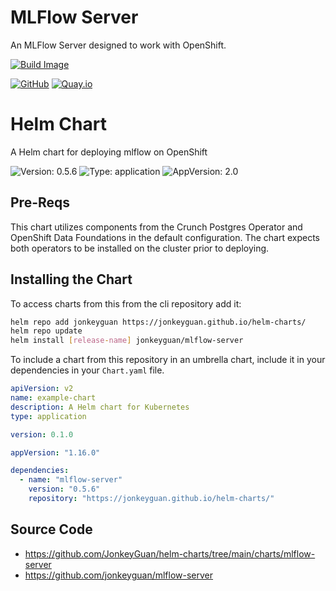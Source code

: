 # MLFlow Server

An MLFlow Server designed to work with OpenShift.

[![Build Image](https://github.com/jonkeyguan/mlflow-server/actions/workflows/build-image.yml/badge.svg)](https://github.com/jonkeyguan/mlflow-server/actions/workflows/build-image.yml)

[![GitHub](https://img.shields.io/badge/GitHub-repo-blue.svg)](https://github.com/strangiato/mlflow-server) [![Quay.io](https://img.shields.io/badge/Quay.io-image-blue.svg)](https://quay.io/repository/troyer/mlflow-server)

# Helm Chart

A Helm chart for deploying mlflow on OpenShift

![Version: 0.5.6](https://img.shields.io/badge/Version-0.5.6-informational?style=flat-square) ![Type: application](https://img.shields.io/badge/Type-application-informational?style=flat-square) ![AppVersion: 2.0](https://img.shields.io/badge/AppVersion-2.0-informational?style=flat-square)

## Pre-Reqs

This chart utilizes components from the Crunch Postgres Operator and OpenShift Data Foundations in the default configuration.  The chart expects both operators to be installed on the cluster prior to deploying.

## Installing the Chart

To access charts from this from the cli repository add it:

```sh
helm repo add jonkeyguan https://jonkeyguan.github.io/helm-charts/
helm repo update
helm install [release-name] jonkeyguan/mlflow-server
```

To include a chart from this repository in an umbrella chart, include it in your dependencies in your `Chart.yaml` file.

```yaml
apiVersion: v2
name: example-chart
description: A Helm chart for Kubernetes
type: application

version: 0.1.0

appVersion: "1.16.0"

dependencies:
  - name: "mlflow-server"
    version: "0.5.6"
    repository: "https://jonkeyguan.github.io/helm-charts/"
```

## Source Code

* <https://github.com/JonkeyGuan/helm-charts/tree/main/charts/mlflow-server>
* <https://github.com/jonkeyguan/mlflow-server>

